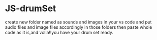 # JS-drumSet
create new folder named as sounds and images in your vs code and put audio files and image files accordingly in those folders then paste whole code as it is,and volla!!you
have your drum set ready.
